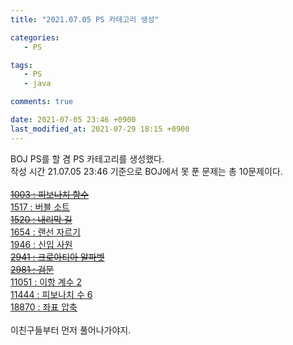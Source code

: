 ```yaml
---
title: "2021.07.05 PS 카테고리 생성"

categories:
   - PS

tags:
   - PS
   - java

comments: true

date: 2021-07-05 23:46 +0900
last_modified_at: 2021-07-29 18:15 +0900
---
```


BOJ PS를 할 겸 PS 카테고리를 생성했다.<br/>
작성 시간 21.07.05 23:46 기준으로 BOJ에서 못 푼 문제는 총 10문제이다.<br/><br/>
[~~1003 : 피보나치 함수~~](https://www.acmicpc.net/problem/1003)  
[1517 : 버블 소트](https://www.acmicpc.net/problem/1517)  
[~~1520 : 내리막 길~~](https://www.acmicpc.net/problem/1520)  
[1654 : 랜선 자르기](https://www.acmicpc.net/problem/1654)  
[1946 : 신입 사원](https://www.acmicpc.net/problem/1946)  
[~~2941 : 크로아티아 알파벳~~](https://www.acmicpc.net/problem/2941)  
[~~2981 : 검문~~](https://www.acmicpc.net/problem/2981)  
[11051 : 이항 계수 2](https://www.acmicpc.net/problem/11051)  
[11444 : 피보나치 수 6](https://www.acmicpc.net/problem/11444)  
[18870 : 좌표 압축](https://www.acmicpc.net/problem/18870)  
<br/>
이친구들부터 먼저 풀어나가야지.<br/>